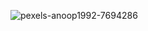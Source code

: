 ![pexels-anoop1992-7694286](https://github.com/user-attachments/assets/d9e75ee2-5c04-4ef8-81fb-b811a904878d)
